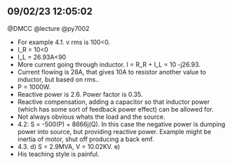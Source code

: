 ## 09/02/23 12:05:02
@DMCC @lecture @py7002

* For example 4.1. v rms is 100<0. 
* I_R = 10<0
* I_L = 26.93A<90
* More current going through inductor. I = R_R + I_L = 10 -j26.93.
* Current flowing is 28A, that gives 10A to resistor another value to inductor, but based on rms..
* P = 1000W.
* Reactive power is 2.6. Power factor is 0.35.
* Reactive compensation, adding a capacitor so that inductor power (which has some sort of feedback power effect) can be
  allowed for.
* Not always obvious whats the load and the source.
* 4.2: S = -500(P) + 8666j(Q). In this case the negative power is dumping power into source, but providing reactive
  power. Example might be inertia of motor, shut off producing a back emf.
* 4.3. d) S = 2.9MVA, V = 10.02KV.  e) 
* His teaching style is painful.
